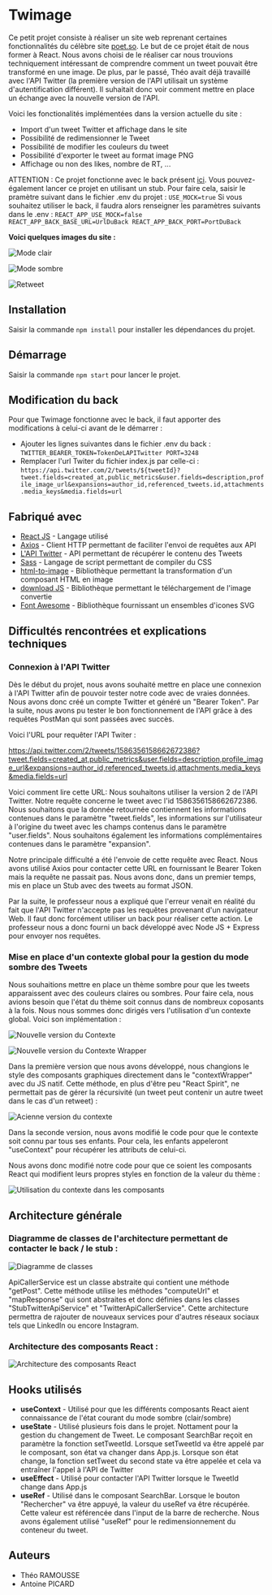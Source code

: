 # Twimage

Ce petit projet consiste à réaliser un site web reprenant certaines fonctionnalités du célèbre site [poet.so](https://poet.so/).
Le but de ce projet était de nous former à React. Nous avons choisi de le réaliser car nous trouvions techniquement intéressant de comprendre comment un tweet pouvait être transformé en une image. De plus, par le passé, Théo avait déjà travaillé avec l'API Twitter (la première version de l'API utilisait un système d'autentification différent). Il suhaitait donc voir comment mettre en place un échange avec la nouvelle version de l'API.

Voici les fonctionalités implémentées dans la version actuelle du site : 
- Import d'un tweet Twitter et affichage dans le site
- Possibilité de redimensionner le Tweet
- Possibilité de modifier les couleurs du tweet
- Possibilité d'exporter le tweet au format image PNG
- Affichage ou non des likes, nombre de RT, ...

ATTENTION : Ce projet fonctionne avec le back présent [ici](https://github.com/ld-web/twitter-api-express-client). Vous pouvez-également lancer ce projet en utilisant un stub. Pour faire cela, saisir le pramètre suivant dans le fichier .env du projet : 
``
USE_MOCK=true
``
Si vous souhaitez utiliser le back, il faudra alors renseigner les paramètres suivants dans le .env : 
``
REACT_APP_USE_MOCK=false
REACT_APP_BACK_BASE_URL=UrlDuBack
REACT_APP_BACK_PORT=PortDuBack
``


**Voici quelques images du site :**

![Mode clair](documentation/images/image-twimage-1.png)

![Mode sombre](documentation/images/image-twimage-2.png)

![Retweet](documentation/images/image-twimage-3.png)


## Installation

Saisir la commande ``npm install`` pour installer les dépendances du projet.

## Démarrage

Saisir la commande ``npm start`` pour lancer le projet.

## Modification du back

Pour que Twimage fonctionne avec le back, il faut apporter des modifications à celui-ci avant de le démarrer : 
- Ajouter les lignes suivantes dans le fichier .env du back :
  ``TWITTER_BEARER_TOKEN=TokenDeLAPITwitter
PORT=3248``
- Remplacer l'url Twiter du fichier index.js par celle-ci : 
  ``https://api.twitter.com/2/tweets/${tweetId}?tweet.fields=created_at,public_metrics&user.fields=description,profile_image_url&expansions=author_id,referenced_tweets.id,attachments.media_keys&media.fields=url``

## Fabriqué avec

* [React JS](https://fr.reactjs.org/) - Langage utilisé
* [Axios](https://axios-http.com/) - Client HTTP permettant de faciliter l'envoi de requêtes aux API
* [L'API Twitter](https://developer.twitter.com/) - API permettant de récupérer le contenu des Tweets
* [Sass](https://sass-lang.com/) - Langage de script permettant de compiler du CSS
* [html-to-image](https://www.npmjs.com/package/html-to-image) - Bibliothèque permettant la transformation d'un composant HTML en image
* [download JS](https://www.npmjs.com/package/downloadjs) - Bibliothèque permettant le téléchargement de l'image convertie
* [Font Awesome](https://fontawesome.com/) - Bibliothèque fournissant un ensembles d'icones SVG

## Difficultés rencontrées et explications techniques

### Connexion à l'API Twitter

Dès le début du projet, nous avons souhaité mettre en place une connexion à l'API Twitter afin de pouvoir tester notre code avec de vraies données. Nous avons donc créé un compte Twitter et généré un "Bearer Token". Par la suite, nous avons pu tester le bon fonctionnement de l'API grâce à des requêtes PostMan qui sont passées avec succès.

Voici l'URL pour requêter l'API Twiter : 

https://api.twitter.com/2/tweets/1586356158662672386?tweet.fields=created_at,public_metrics&user.fields=description,profile_image_url&expansions=author_id,referenced_tweets.id,attachments.media_keys&media.fields=url

Voici comment lire cette URL: Nous souhaitons utiliser la version 2 de l'API Twitter. Notre requête concerne le tweet avec l'id 1586356158662672386. Nous souhaitons que la donnée retournée contiennent les informations contenues dans le paramètre "tweet.fields", les informations sur l'utilisateur à l'origine du tweet avec les champs contenus dans le paramètre "user.fields". Nous souhaitons également les informations complémentaires contenues dans le paramètre "expansion".

Notre principale difficulté a été l'envoie de cette requête avec React. Nous avons utilisé Axios pour contacter cette URL en fournissant le Bearer Token mais la requête ne passait pas. Nous avons donc, dans un premier temps, mis en place un Stub avec des tweets au format JSON.

Par la suite, le professeur nous a expliqué que l'erreur venait en réalité du fait que l'API Twitter n'accepte pas les requêtes provenant d'un navigateur Web. Il faut donc forcément utiliser un back pour réaliser cette action. Le professeur nous a donc fourni un back développé avec Node JS + Express pour envoyer nos requêtes.

### Mise en place d'un contexte global pour la gestion du mode sombre des Tweets

Nous souhaitions mettre en place un thème sombre pour que les tweets apparaissent avec des couleurs claires ou sombres. Pour faire cela, nous avions besoin que l'état du thème soit connus dans de nombreux coposants à la fois. Nous nous sommes donc dirigés vers l'utilisation d'un contexte global. Voici son implémentation : 

![Nouvelle version du Contexte](documentation/images/new-version-context.png)

![Nouvelle version du Contexte Wrapper](documentation/images/new-version-context-wrapper.png)


Dans la première version que nous avons développé, nous changions le style des composants graphiques directement dans le "contextWrapper" avec du JS natif. Cette méthode, en plus d'être peu "React Spirit", ne permettait pas de gérer la récursivité (un tweet peut contenir un autre tweet dans le cas d'un retweet) :

![Acienne version du contexte](documentation/images/old-version-context-wrapper.png)

Dans la seconde version, nous avons modifié le code pour que le contexte soit connu par tous ses enfants. Pour cela, les enfants appeleront "useContext" pour récupérer les attributs de celui-ci.

Nous avons donc modifié notre code pour que ce soient les composants React qui modifient leurs propres styles en fonction de la valeur du thème :

![Utilisation du contexte dans les composants](documentation/images/use-context.png)




## Architecture générale

### Diagramme de classes de l'architecture permettant de contacter le back / le stub :

![Diagramme de classes](documentation/images/react-architecture.png)

ApiCallerService est un classe abstraite qui contient une méthode "getPost". Cette méthode utilise les méthodes "computeUrl" et "mapResponse" qui sont abstraites et donc définies dans les classes "StubTwitterApiService" et "TwitterApiCallerService". Cette architecture permettra de rajouter de nouveaux services pour d'autres réseaux sociaux tels que LinkedIn ou encore Instagram.

### Architecture des composants React : 

![Architecture des composants React](documentation/images/agencement-composants.png)


## Hooks utilisés

* **useContext** - Utilisé pour que les différents composants React aient connaissance de l'état courant du mode sombre (clair/sombre)
* **useState** - Utilisé plusieurs fois dans le projet. Nottament pour la gestion du changement de Tweet. Le composant SearchBar reçoit en paramètre la fonction setTweetId. Lorsque setTweetId va être appelé par le composant, son état va changer dans App.js. Lorsque son état change, la fonction setTweet du second state va être appelée et cela va entraîner l'appel à l'API de Twitter
* **useEffect** - Utilisé pour contacter l'API Twitter lorsque le TweetId change dans App.js
* **useRef** - Utilisé dans le composant SearchBar. Lorsque le bouton "Rechercher" va être appuyé, la valeur du useRef va être récupérée. Cette valeur est référencée dans l'input de la barre de recherche. Nous avons également utilisé "useRef" pour le redimensionnement du conteneur du tweet.  

## Auteurs

- Théo RAMOUSSE
- Antoine PICARD
